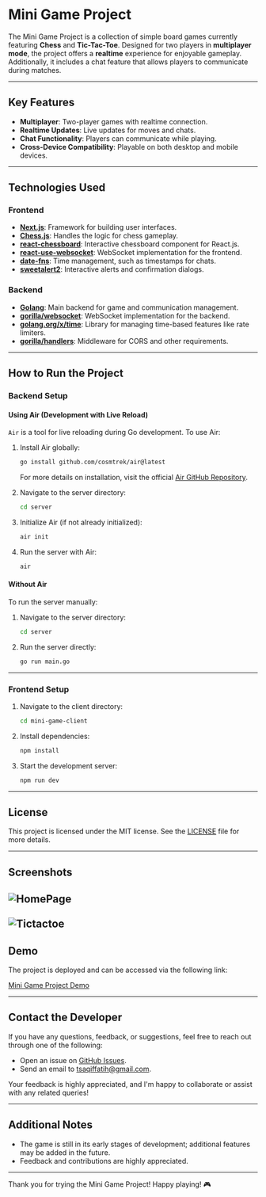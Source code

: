 # Mini Game Project

The Mini Game Project is a collection of simple board games currently featuring **Chess** and **Tic-Tac-Toe**. Designed for two players in **multiplayer mode**, the project offers a **realtime** experience for enjoyable gameplay. Additionally, it includes a chat feature that allows players to communicate during matches.

---

## Key Features

- **Multiplayer**: Two-player games with realtime connection.
- **Realtime Updates**: Live updates for moves and chats.
- **Chat Functionality**: Players can communicate while playing.
- **Cross-Device Compatibility**: Playable on both desktop and mobile devices.

---

## Technologies Used

### Frontend
- **[Next.js](https://nextjs.org/)**: Framework for building user interfaces.
- **[Chess.js](https://github.com/jhlywa/chess.js)**: Handles the logic for chess gameplay.
- **[react-chessboard](https://github.com/Clariity/react-chessboard)**: Interactive chessboard component for React.js.
- **[react-use-websocket](https://github.com/robtaussig/react-use-websocket)**: WebSocket implementation for the frontend.
- **[date-fns](https://date-fns.org/)**: Time management, such as timestamps for chats.
- **[sweetalert2](https://sweetalert2.github.io/)**: Interactive alerts and confirmation dialogs.

### Backend
- **[Golang](https://golang.org/)**: Main backend for game and communication management.
- **[gorilla/websocket](https://github.com/gorilla/websocket)**: WebSocket implementation for the backend.
- **[golang.org/x/time](https://pkg.go.dev/golang.org/x/time)**: Library for managing time-based features like rate limiters.
- **[gorilla/handlers](https://github.com/gorilla/handlers)**: Middleware for CORS and other requirements.

---

## How to Run the Project

### Backend Setup

#### Using Air (Development with Live Reload)
`Air` is a tool for live reloading during Go development. To use Air:
1. Install Air globally:
   ```bash
   go install github.com/cosmtrek/air@latest
   ```
   For more details on installation, visit the official [Air GitHub Repository](https://github.com/cosmtrek/air).

2. Navigate to the server directory:
   ```bash
   cd server
   ```
3. Initialize Air (if not already initialized):
   ```bash
   air init
   ```
4. Run the server with Air:
   ```bash
   air
   ```

#### Without Air
To run the server manually:
1. Navigate to the server directory:
   ```bash
   cd server
   ```
2. Run the server directly:
   ```bash
   go run main.go
   ```

---

### Frontend Setup

1. Navigate to the client directory:
   ```bash
   cd mini-game-client
   ```
2. Install dependencies:
   ```bash
   npm install
   ```
3. Start the development server:
   ```bash
   npm run dev
   ```

---

## License

This project is licensed under the MIT license. See the [LICENSE](./LICENSE) file for more details.

---

## Screenshots
![HomePage](https://i.imgur.com/VVJGRiL.png)
<br></br>
![Tictactoe](https://i.imgur.com/sVKH6Gx.png)
---

## Demo
The project is deployed and can be accessed via the following link:

[Mini Game Project Demo](https://mini-game-tau.vercel.app/)

---

## Contact the Developer

If you have any questions, feedback, or suggestions, feel free to reach out through one of the following:

- Open an issue on [GitHub Issues](https://github.com/tsaqiffatih/mini-game/issues).
- Send an email to [tsaqiffatih@gmail.com](mailto:tsaqiffatih@gmail.com).

Your feedback is highly appreciated, and I'm happy to collaborate or assist with any related queries!

---

## Additional Notes

- The game is still in its early stages of development; additional features may be added in the future.
- Feedback and contributions are highly appreciated.

---

Thank you for trying the Mini Game Project! Happy playing! 🎮

